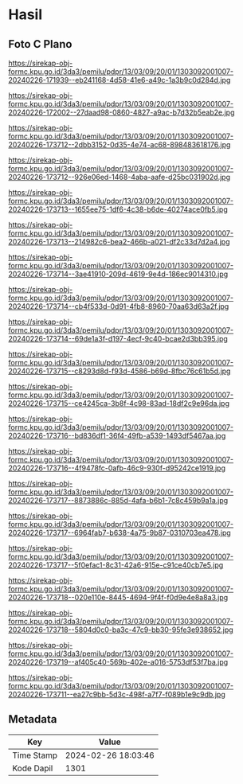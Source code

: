 # Hasil

## Foto C Plano

https://sirekap-obj-formc.kpu.go.id/3da3/pemilu/pdpr/13/03/09/20/01/1303092001007-20240226-171939--eb241168-4d58-41e6-a49c-1a3b9c0d284d.jpg

https://sirekap-obj-formc.kpu.go.id/3da3/pemilu/pdpr/13/03/09/20/01/1303092001007-20240226-172002--27daad98-0860-4827-a9ac-b7d32b5eab2e.jpg

https://sirekap-obj-formc.kpu.go.id/3da3/pemilu/pdpr/13/03/09/20/01/1303092001007-20240226-173712--2dbb3152-0d35-4e74-ac68-898483618176.jpg

https://sirekap-obj-formc.kpu.go.id/3da3/pemilu/pdpr/13/03/09/20/01/1303092001007-20240226-173712--926e06ed-1468-4aba-aafe-d25bc031902d.jpg

https://sirekap-obj-formc.kpu.go.id/3da3/pemilu/pdpr/13/03/09/20/01/1303092001007-20240226-173713--1655ee75-1df6-4c38-b6de-40274ace0fb5.jpg

https://sirekap-obj-formc.kpu.go.id/3da3/pemilu/pdpr/13/03/09/20/01/1303092001007-20240226-173713--214982c6-bea2-466b-a021-df2c33d7d2a4.jpg

https://sirekap-obj-formc.kpu.go.id/3da3/pemilu/pdpr/13/03/09/20/01/1303092001007-20240226-173714--3ae41910-209d-4619-9e4d-186ec9014310.jpg

https://sirekap-obj-formc.kpu.go.id/3da3/pemilu/pdpr/13/03/09/20/01/1303092001007-20240226-173714--cb4f533d-0d91-4fb8-8960-70aa63d63a2f.jpg

https://sirekap-obj-formc.kpu.go.id/3da3/pemilu/pdpr/13/03/09/20/01/1303092001007-20240226-173714--69de1a3f-d197-4ecf-9c40-bcae2d3bb395.jpg

https://sirekap-obj-formc.kpu.go.id/3da3/pemilu/pdpr/13/03/09/20/01/1303092001007-20240226-173715--c8293d8d-f93d-4586-b69d-8fbc76c61b5d.jpg

https://sirekap-obj-formc.kpu.go.id/3da3/pemilu/pdpr/13/03/09/20/01/1303092001007-20240226-173715--ce4245ca-3b8f-4c98-83ad-18df2c9e96da.jpg

https://sirekap-obj-formc.kpu.go.id/3da3/pemilu/pdpr/13/03/09/20/01/1303092001007-20240226-173716--bd836df1-36f4-49fb-a539-1493df5467aa.jpg

https://sirekap-obj-formc.kpu.go.id/3da3/pemilu/pdpr/13/03/09/20/01/1303092001007-20240226-173716--4f9478fc-0afb-46c9-930f-d95242ce1919.jpg

https://sirekap-obj-formc.kpu.go.id/3da3/pemilu/pdpr/13/03/09/20/01/1303092001007-20240226-173717--8873886c-885d-4afa-b6b1-7c8c459b9a1a.jpg

https://sirekap-obj-formc.kpu.go.id/3da3/pemilu/pdpr/13/03/09/20/01/1303092001007-20240226-173717--6964fab7-b638-4a75-9b87-0310703ea478.jpg

https://sirekap-obj-formc.kpu.go.id/3da3/pemilu/pdpr/13/03/09/20/01/1303092001007-20240226-173717--5f0efac1-8c31-42a6-915e-c91ce40cb7e5.jpg

https://sirekap-obj-formc.kpu.go.id/3da3/pemilu/pdpr/13/03/09/20/01/1303092001007-20240226-173718--020e110e-8445-4694-9f4f-f0d9e4e8a8a3.jpg

https://sirekap-obj-formc.kpu.go.id/3da3/pemilu/pdpr/13/03/09/20/01/1303092001007-20240226-173718--5804d0c0-ba3c-47c9-bb30-95fe3e938652.jpg

https://sirekap-obj-formc.kpu.go.id/3da3/pemilu/pdpr/13/03/09/20/01/1303092001007-20240226-173719--af405c40-569b-402e-a016-5753df53f7ba.jpg

https://sirekap-obj-formc.kpu.go.id/3da3/pemilu/pdpr/13/03/09/20/01/1303092001007-20240226-173711--ea27c9bb-5d3c-498f-a7f7-f089b1e9c9db.jpg


## Metadata

| Key        | Value               |
| ---------- | ------------------- |
| Time Stamp | 2024-02-26 18:03:46 |
| Kode Dapil | 1301                |



